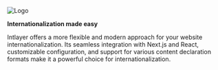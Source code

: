 ![Logo](https://github.com/aymericzip/intlayer/blob/main/packages/@intlayer/design-system/src/components/Logo/logo_with_text_no_frame.svg)

**Internationalization made easy**

Intlayer offers a more flexible and modern approach for your website internationalization. Its seamless integration with Next.js and React, customizable configuration, and support for various content declaration formats make it a powerful choice for internationalization.
